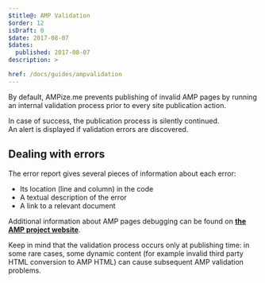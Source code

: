 ```yaml
---
$title@: AMP Validation
$order: 12
isDraft: 0
$date: 2017-08-07
$dates:
  published: 2017-08-07
description: >

href: /docs/guides/ampvalidation
---
```


By default, AMPize.me prevents publishing of invalid AMP pages by running an internal validation process prior to every site publication action.

In case of success, the publication process is silently continued.  
An alert is displayed if validation errors are discovered.

<amp-img src="/static/img/validation-alert.png"  width="385"  height="194"  layout="fixed" alt="settings"></amp-img>

## Dealing with errors

The error report gives several pieces of information about each error:

* Its location (line and column) in the code
* A textual description of the error
* A link to a relevant document

<amp-img src="/static/img/validation-report.png"  width="1628"  height="835"  layout="responsive" alt="settings"></amp-img>

Additional information about AMP pages debugging can be found on **[the AMP project website](https://www.ampproject.org/docs/guides/validate)**.

Keep in mind that the validation process occurs only at publishing time: in some rare cases, some dynamic content (for example invalid third party HTML conversion to AMP HTML) can cause subsequent AMP validation problems.

